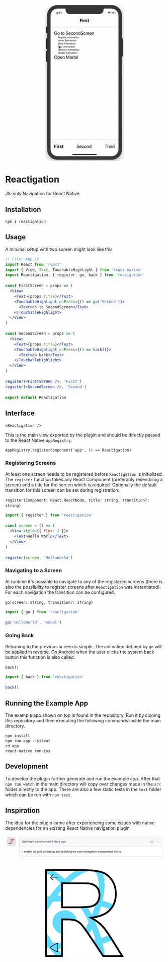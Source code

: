 <p align="center">
  <img src="https://github.com/naminho/reactigation/raw/master/video.gif" alt="Reactigation" width="250">
</p>

# Reactigation

JS-only Navigation for React Native.

## Installation

```
npm i reactigation
```

## Usage

A minimal setup with two screen might look like this

```jsx
// File: App.js
import React from 'react'
import { View, Text, TouchableHighlight } from 'react-native'
import Reactigation, { register, go, back } from 'reacigation'

const FirstScreen = props => (
  <View>
    <Text>{props.title}</Text>
    <TouchableHighlight onPress={() => go('Second')}>
      <Text>go to SecondScreen</Text>
    </TouchableHighlight>
  </View>
)

const SecondScreen = props => (
  <View>
    <Text>{props.title}</Text>
    <TouchableHighlight onPress={() => back()}>
      <Text>go back</Text>
    </TouchableHighlight>
  </View>
)

register(<FirstScreen />, 'First')
register(<SecondScreen />, 'Second')

export default Reactigation
```

## Interface

`<Reactigation />`

This is the main view exported by the plugin and should be directly passed to the React Native `AppRegistry`.

```
AppRegistry.registerComponent('app', () => Reactigation)
```

### Registering Screens

At least one screen needs to be registered before `Reactigation` is initialized. The `register` function takes any React Component (preferably resembling a screen) and a title for the screen which is required. Optionally the default transition for this screen can be set during registration.

`register(Component: React.ReactNode, title: string, transition?: string)`

```jsx
import { register } from 'reactigation'

const screen = () => (
  <View style={{ flex: 1 }}>
    <Text>Hello World</Text>
  </View>
)

register(screen, 'HelloWorld')
```

### Navigating to a Screen

At runtime it's possible to navigate to any of the registered screens (there is also the possibility to register screens after `Reactigation` was instantiated). For each navigation the transition can be configured.

`go(screen: string, transition?: string)`

```jsx
import { go } from 'reactigation'

go('HelloWorld', 'modal')
```

### Going Back

Returning to the previous screen is simple. The animation defined by `go` will be applied in reverse. On Android when the user clicks the system back button this function is also called.

`back()`

```jsx
import { back } from 'reactigation'

back()
```

## Running the Example App

The example app shown on top is found in the repository. Run it by cloning this repository and then executing the following commands inside the main directory.

```
npm install
npm run app --silent
cd app
react-native run-ios
```

## Development

To develop the plugin further generate and run the example app. After that `npm run watch` in the main directory will copy over changes made in the `src` folder directly to the app. There are also a few static tests in the `test` folder which can be run with `npm test`.

## Inspiration

The idea for the plugin came after experiencing some issues with native dependencies for an existing React Native navigation plugin.

<a href="https://github.com/kmagiera/react-native-gesture-handler/issues/494#issuecomment-471204581">
  <img src="https://github.com/naminho/reactigation/raw/master/inspiration.png" alt="Inspiration Comment">
</a>

<br />
<br />

<p align="center">
  <img src="https://github.com/naminho/reactigation/raw/master/logo.png" alt="Reactigation" width="250">
</p>
